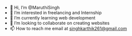 - 👋 Hi, I’m @MaruthiSingh
- 👀 I’m interested in freelancing and Internship
- 🌱 I’m currently learning web development
- 💞️ I’m looking to collaborate on creating websites
- 📫 How to reach me email at singhkarthik261@gmail.com

<!---
MaruthiSingh/MaruthiSingh is a ✨ special ✨ repository because its `README.md` (this file) appears on your GitHub profile.
You can click the Preview link to take a look at your changes.
--->
